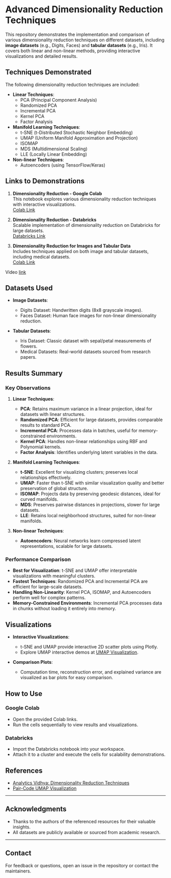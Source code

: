 # **Advanced Dimensionality Reduction Techniques**

This repository demonstrates the implementation and comparison of various dimensionality reduction techniques on different datasets, including **image datasets** (e.g., Digits, Faces) and **tabular datasets** (e.g., Iris). It covers both linear and non-linear methods, providing interactive visualizations and detailed results.

## **Techniques Demonstrated**

The following dimensionality reduction techniques are included:

- **Linear Techniques**:
  - PCA (Principal Component Analysis)
  - Randomized PCA
  - Incremental PCA
  - Kernel PCA
  - Factor Analysis
- **Manifold Learning Techniques**:
  - t-SNE (t-Distributed Stochastic Neighbor Embedding)
  - UMAP (Uniform Manifold Approximation and Projection)
  - ISOMAP
  - MDS (Multidimensional Scaling)
  - LLE (Locally Linear Embedding)
- **Non-linear Techniques**:
  - Autoencoders (using TensorFlow/Keras)

## **Links to Demonstrations**

1. **Dimensionality Reduction - Google Colab**  
   This notebook explores various dimensionality reduction techniques with interactive visualizations.  
   [Colab Link](https://colab.research.google.com/drive/1asPrSLU3-4yWnICUbCmKy5Di4LnUDaUl?usp=sharing)

2. **Dimensionality Reduction - Databricks**  
   Scalable implementation of dimensionality reduction on Databricks for large datasets.  
   [Databricks Link](https://databricks-prod-cloudfront.cloud.databricks.com/public/4027ec902e239c93eaaa8714f173bcfc/3433607511868086/2570502538451909/2517534166151825/latest.html)

3. **Dimensionality Reduction for Images and Tabular Data**  
   Includes techniques applied on both image and tabular datasets, including medical datasets.  
   [Colab Link](https://colab.research.google.com/drive/1nZWFoVYl4rFF9pt_q-p7G7YI8ZeaptY7?usp=sharing)

Video [link](https://www.youtube.com/watch?v=QIQZEQ6eVLo&list=PLGHkLcp2I_S99VL95LxofYaOPgjBVpJc_)

## **Datasets Used**

- **Image Datasets**:
  - Digits Dataset: Handwritten digits (8x8 grayscale images).
  - Faces Dataset: Human face images for non-linear dimensionality reduction.
  
- **Tabular Datasets**:
  - Iris Dataset: Classic dataset with sepal/petal measurements of flowers.
  - Medical Datasets: Real-world datasets sourced from research papers.

## **Results Summary**

### **Key Observations**

1. **Linear Techniques**:
   - **PCA**: Retains maximum variance in a linear projection, ideal for datasets with linear structures.
   - **Randomized PCA**: Efficient for large datasets, provides comparable results to standard PCA.
   - **Incremental PCA**: Processes data in batches, useful for memory-constrained environments.
   - **Kernel PCA**: Handles non-linear relationships using RBF and Polynomial kernels.
   - **Factor Analysis**: Identifies underlying latent variables in the data.

2. **Manifold Learning Techniques**:
   - **t-SNE**: Excellent for visualizing clusters; preserves local relationships effectively.
   - **UMAP**: Faster than t-SNE with similar visualization quality and better preservation of global structure.
   - **ISOMAP**: Projects data by preserving geodesic distances, ideal for curved manifolds.
   - **MDS**: Preserves pairwise distances in projections, slower for large datasets.
   - **LLE**: Retains local neighborhood structures, suited for non-linear manifolds.

3. **Non-linear Techniques**:
   - **Autoencoders**: Neural networks learn compressed latent representations, scalable for large datasets.

### **Performance Comparison**

- **Best for Visualization**: t-SNE and UMAP offer interpretable visualizations with meaningful clusters.
- **Fastest Techniques**: Randomized PCA and Incremental PCA are efficient for large-scale datasets.
- **Handling Non-Linearity**: Kernel PCA, ISOMAP, and Autoencoders perform well for complex patterns.
- **Memory-Constrained Environments**: Incremental PCA processes data in chunks without loading it entirely into memory.

## **Visualizations**

- **Interactive Visualizations**:
  - t-SNE and UMAP provide interactive 2D scatter plots using Plotly.
  - Explore UMAP interactive demos at [UMAP Visualization](https://pair-code.github.io/understanding-umap/).

- **Comparison Plots**:
  - Computation time, reconstruction error, and explained variance are visualized as bar plots for easy comparison.

## **How to Use**

### **Google Colab**
- Open the provided Colab links.
- Run the cells sequentially to view results and visualizations.

### **Databricks**
- Import the Databricks notebook into your workspace.
- Attach it to a cluster and execute the cells for scalability demonstrations.

## **References**

- [Analytics Vidhya: Dimensionality Reduction Techniques](https://www.analyticsvidhya.com/)  
- [Pair-Code UMAP Visualization](https://pair-code.github.io/understanding-umap/)

---

## **Acknowledgments**

- Thanks to the authors of the referenced resources for their valuable insights.
- All datasets are publicly available or sourced from academic research.

---

## **Contact**

For feedback or questions, open an issue in the repository or contact the maintainers.
